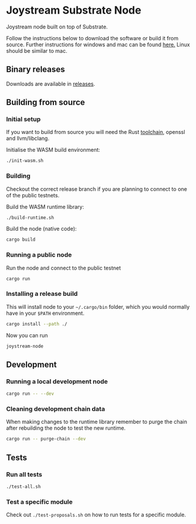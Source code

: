 # Joystream Substrate Node

Joystream node built on top of Substrate.

Follow the instructions below to download the software or build it from source. Further instructions for windows and mac can be found [here.](https://blog.joystream.org/sparta/)
Linux should be similar to mac.

##  Binary releases
Downloads are available in [releases](https://github.com/Joystream/substrate-node-joystream/releases).

## Building from source

### Initial setup
If you want to build from source you will need the Rust [toolchain](https://rustup.rs/), openssl and llvm/libclang.

Initialise the WASM build environment:

```bash
./init-wasm.sh
```

### Building
Checkout the correct release branch if you are planning to connect to one of the public testnets.

Build the WASM runtime library:
```bash
./build-runtime.sh
```

Build the node (native code):
```bash
cargo build
```

### Running a public node
Run the node and connect to the public testnet
```bash
cargo run
```

### Installing a release build
This will install node to your `~/.cargo/bin` folder, which you would normally have in your `$PATH` environment.

```bash
cargo install --path ./
```
Now you can run
```bash
joystream-node
```

## Development

### Running a local development node

```bash
cargo run -- --dev
```

### Cleaning development chain data
When making changes to the runtime library remember to purge the chain after rebuilding the node to test the new runtime.

```bash
cargo run -- purge-chain --dev
```

## Tests

### Run all tests

```bash
./test-all.sh
```

### Test a specific module

Check out `./test-proposals.sh` on how to run tests for a specific module.

